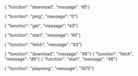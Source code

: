 { "function": "download", "message": '45'}

{ "function": "ping", "message": "0"}

{ "function": "get", "message": "43"}

{ "function": "start", "message": "45"}

{ "function": "fetch", "message": "43"}


{ "function": "download", "message": "46"}
{ "function": "fetch", "message": "46"}
{ "function": "start", "message": "46"}

{ "function": "playsong", "message": "1073"}
